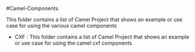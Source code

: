 #Camel-Components

This folder contains a list of Camel Project that shows an example or use case for using the various camel components

* CXF : This folder contains a list of Camel Project that shows an example or use case for using the camel cxf components
